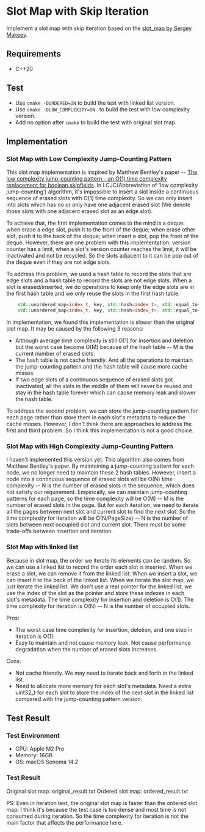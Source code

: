 # Slot Map with Skip Iteration
Implement a slot map with skip iteration based on the [slot_map by Sergey Makeev](https://github.com/SergeyMakeev/slot_map). 
## Requirements
* C++20
## Test
* Use `cmake -DORDERED=ON` to build the test with linked list version.
* Use `cmake -DLOW_COMPLEXITY=ON ` to build the test with low complexity version.
* Add no option after `cmake` to build the test with original slot map.
## Implementation
### Slot Map with Low Complexity Jump-Counting Pattern
This slot map implementation is inspired by Matthew Bentley's paper -- [The low complexity jump-counting pattern - an O(1) time complexity replacement for boolean skipfields](https://plflib.org/matt_bentley_-_the_low_complexity_jump-counting_pattern.pdf). In LCJC(Abbreviation of ’low complexity jump-counting’) algorithm, it's impossible to insert a slot inside a continuous sequence of erased  slots with O(1) time complexity. So we can only insert into slots which has no or only have one adjacent erased slot (We denote those slots with one adjacent erased slot as an edge slot).

To achieve that, the first implementation comes to the mind is a deque: when erase a edge slot,
push it to the front of the deque; when erase other slot, push it to the back of the deque; 
when insert a slot, pop the front of the deque. However, there are one problem with this implementation: 
version counter has a limit, when a slot's version counter reaches the limit, it will be inactivated and not be recycled. 
So the slots adjacent to it can be pop out of the deque even if they are not edge slots.

To address this problem, we used a hash table to record the slots that are edge slots and a hash table to record the slots are not edge slots. When a slot is erased/inserted, 
we do operations to keep only the edge slots are in the first hash table and we only reuse the slots in the first hash table.

```c++
    std::unordered_map<index_t, key, std::hash<index_t>, std::equal_to<index_t>, stl::Allocator<std::pair<const index_t, key>>> edgeIndicies;
    std::unordered_map<index_t, key, std::hash<index_t>, std::equal_to<index_t>, stl::Allocator<std::pair<const index_t, key>>> innerIndicies;
```
In implementation, we found this implementation is slower than the original slot map. It may be caused by the following 3 reasons:
* Although average time complexity is still O(1) for insertion and deletion but the worst case become O(M) because of the hash table -- M is the current number of erased slots. 
* The hash table is not cache friendly. And all the operations to maintain the jump-counting pattern and the hash table will cause more cache misses.
* If two edge slots of a continuous sequence of erased slots got inactivated, all the slots in the middle of them will never be reused and stay in the hash table forever which can cause memory leak and slower the hash table.

To address the second problem, we can store the jump-counting pattern for each page rather than store them in each slot's metadata to reduce the cache misses. However, I don't think there are approaches to address the first and third problem. So I think this implementation is not a good choice.

### Slot Map with High Complexity Jump-Counting Pattern
I haven't implemented this version yet. This algorithm also comes from Matthew Bentley's paper. By maintaining a jump-counting pattern for each node, we no longer need to maintain these 2 hash tables. However, insert a node into a continuous sequence of erased slots will be O(N) time complexity -- N is the number of erased slots in the sequence, which does not satisfy our requirement. Empirically, we can maintain jump-counting patterns for each page, so the time complexity will be O(M) -- M is the number of erased slots in the page. But for each iteration, we need to iterate all the pages between next slot and current slot to find the next slot. So the time complexity for iteration will be O(N/PageSize) -- N is the number of slots between next occupied slot and current slot. There must be some trade-offs between insertion and iteration.

### Slot Map with linked list
Because in slot map, the order we iterate its elements can be random. So we can use a linked list to record the order each slot is inserted. When we erase a slot, we can remove it from the linked list. When we insert a slot, we can insert it to the back of the linked list. When we iterate the slot map, we just iterate the linked list. 
We don't use a real pointer for the linked list, we use the index of the slot as the pointer and store these indexes in each slot's metadata. The time complexity for insertion and deletion is O(1). The time complexity for iteration is O(N) -- N is the number of occupied slots.

Pros:
* The worst case time complexity for insertion, deletion, and one step in iteration is O(1).
* Easy to maintain and not cause memory leak. Not cause performance degradation when the number of erased slots increases.

Cons:
* Not cache friendly. We may need to iterate back and forth in the linked list.
* Need to allocate more memory for each slot's metadata. Need a extra uint32_t for each slot to store the index of the next slot in the linked list compared with the jump-counting pattern version.

## Test Result
### Test Environment
* CPU: Apple M2 Pro
* Memory: 16GB
* OS: macOS Sonoma 14.2
### Test Result
Original slot map: original_result.txt
Ordered slot map: ordered_result.txt

PS: Even in iteration test, the original slot map is faster than the ordered slot map. I think it's because the test case is too dense and most time is not consumed during iteration. So the time complexity for iteration is not the main factor that affects the performance here.